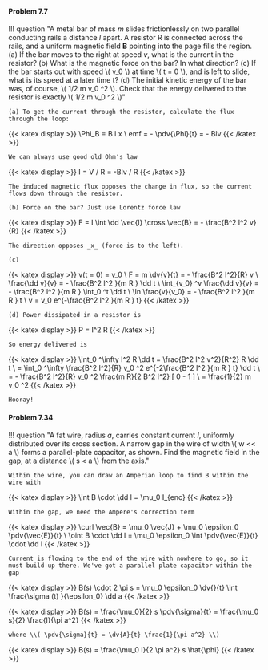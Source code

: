 #### Problem 7.7

!!! question "A metal bar of mass _m_ slides frictionlessly on two parallel conducting rails a distance _l_ apart. A resistor R is connected across the rails, and a uniform magnetic field __B__ pointing into the page fills the region. (a) If the bar moves to the right at speed _v_, what is the current in the resistor? (b) What is the magnetic force on the bar? In what direction? (c) If the bar starts out with speed \\( v_0 \\) at time \\( t = 0 \\), and is left to slide, what is its speed at a later time t? (d) The initial kinetic energy of the bar was, of course, \\( 1/2 m v_0 ^2 \\). Check that the energy delivered to the resistor is exactly \\( 1/2 m v_0 ^2 \\)"
    
    (a) To get the current through the resistor, calculate the flux through the loop:
    
{{< katex display >}}
    \Phi_B = B l x \\
    emf = - \pdv{\Phi}{t} = - Blv
    {{< /katex >}}

    We can always use good old Ohm's law
    
{{< katex display >}}
    I = V / R = -Blv / R
    {{< /katex >}}

    The induced magnetic flux opposes the change in flux, so the current flows down through the resistor.

    (b) Force on the bar? Just use Lorentz force law
    
{{< katex display >}}
    F = I \int \dd \vec{l} \cross \vec{B} = - \frac{B^2 l^2 v}{R}
    {{< /katex >}}

    The direction opposes _x_ (force is to the left).

    (c)
    
{{< katex display >}}
    v(t = 0) = v_0 \\
    F = m \dv{v}{t} = - \frac{B^2 l^2}{R} v \\
    \frac{\dd v}{v} = - \frac{B^2 l^2 }{m R } \dd t \\
    \int_{v_0} ^v  \frac{\dd v}{v} = - \frac{B^2 l^2 }{m R } \int_0 ^t  \dd t \\
    \ln \frac{v}{v_0} = - \frac{B^2 l^2 }{m R } t \\
    v = v_0 e^{-\frac{B^2 l^2 }{m R } t}
    {{< /katex >}}


    (d) Power dissipated in a resistor is
    
{{< katex display >}}
    P = I^2 R 
    {{< /katex >}}

    So energy delivered is
    
{{< katex display >}}
    \int_0 ^\infty I^2 R \dd t = \frac{B^2 l^2 v^2}{R^2} R \dd t \\
     = \int_0 ^\infty \frac{B^2 l^2}{R} v_0 ^2 e^{-2\frac{B^2 l^2 }{m R } t} \dd t \\
     = - \frac{B^2 l^2}{R} v_0 ^2 \frac{m R}{2 B^2 l^2} [ 0 - 1 ] \\
     = \frac{1}{2} m v_0 ^2
    {{< /katex >}}

    Hooray!

#### Problem 7.34

!!! question "A fat wire, radius _a_, carries constant current _I_, uniformly distributed over its cross section. A narrow gap in the wire of width \\( w << a \\) forms a parallel-plate capacitor, as shown. Find the magnetic field in the gap, at a distance \\( s < a \\) from the axis."
    
    Within the wire, you can draw an Amperian loop to find B within the wire with 
    
{{< katex display >}}
    \int B \cdot \dd l = \mu_0 I_{enc}
    {{< /katex >}}

    Within the gap, we need the Ampere's correction term
    
{{< katex display >}}
    \curl \vec{B} = \mu_0 \vec{J} + \mu_0 \epsilon_0 \pdv{\vec{E}}{t} \\
    \oint B \cdot \dd l = \mu_0 \epsilon_0 \int \pdv{\vec{E}}{t} \cdot \dd l
    {{< /katex >}}

    Current is flowing to the end of the wire with nowhere to go, so it must build up there. We've got a parallel plate capacitor within the gap
    
{{< katex display >}}
    B(s) \cdot 2 \pi s = \mu_0 \epsilon_0 \dv{}{t} \int \frac{\sigma (t) }{\epsilon_0} \dd a
    {{< /katex >}}

    
{{< katex display >}}
    B(s) = \frac{\mu_0}{2} s \pdv{\sigma}{t} = \frac{\mu_0 s}{2} \frac{I}{\pi a^2}
    {{< /katex >}}

    where \\( \pdv{\sigma}{t} = \dv{A}{t} \frac{1}{\pi a^2} \\) 
    
{{< katex display >}}
    B(s) = \frac{\mu_0 I}{2 \pi a^2} s \hat{\phi}
    {{< /katex >}}

